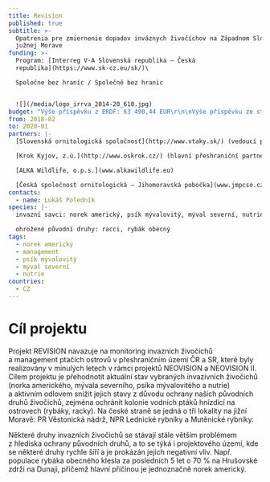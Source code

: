 ```yaml
---
title: Revision
published: true
subtitle: >-
  Opatrenia pre zmiernenie dopadov inváznych živočíchov na Západnom Slovensku a
  južnej Morave
funding: >-
  Program: [Interreg V-A Slovenská republika – Česká
  republika](https://www.sk-cz.eu/sk/)\

  Spoločne bez hraníc / Společně bez hranic


  ![](/media/logo_irrva_2014-20_610.jpg)
budget: "Výše příspěvku z ERDF: 63 490,44 EUR\r\n\nVýše příspěvku ze státního rozpočtu ČR: 3 734,73 EUR"
from: 2018-02
to: 2020-01
partners: |-
  [Slovenská ornitologická spoločnosť](http://www.vtaky.sk/) (vedoucí partner)

  [Krok Kyjov, z.ú.](http://www.oskrok.cz/) (hlavní přeshraniční partner)

  [ALKA Wildlife, o.p.s.](www.alkawildlife.eu)

  [Česká společnost ornitologická – Jihomoravská pobočka](www.jmpcso.cz)
contacts:
  - name: Lukáš Poledník
species: |-
  invazní savci: norek americký, psík mývalovitý, mýval severní, nutrie

  ohrožené původní druhy: racci, rybák obecný
tags:
  - norek americký
  - management
  - psík mývalovitý
  - mýval severní
  - nutrie
countries:
  - CZ
---
```

# Cíl projektu

Projekt REVISION navazuje na monitoring invazních živočichů a management
ptačích ostrovů v přeshraničním území ČR a SR, které byly realizovány
v minulých letech v rámci projektů NEOVISION a NEOVISION II. Cílem
projektu je přehodnotit aktuální stav vybraných invazivních živočichů
(norka amerického, mývala severního, psíka mývalovitého a nutrie)
a aktivním odlovem snížit jejich stavy z důvodu ochrany našich původních
druhů živočichů, zejména ochránit kolonie vodních ptáků hnízdící na
ostrovech (rybáky, racky). Na české straně se jedná o tři lokality na
jižní Moravě: PR Věstonická nádrž, NPR Lednické rybníky a Mutěnické
rybníky.

Některé druhy invazních živočichů se stávají stále větším problémem
z hlediska ochrany původních druhů, a to se týká i projektového území,
kde se některé druhy rychle šíří a je prokázán jejich negativní
vliv. Např. populace rybáka obecného klesla za posledních 5 let o 70 %
na Hrušovské zdrži na Dunaji, přičemž hlavní příčinou je jednoznačně
norek americký.

